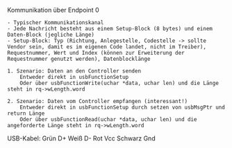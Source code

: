 Kommunikation über Endpoint 0

	- Typischer Kommunikationskanal
	- Jede Nachricht besteht aus einem Setup-Block (8 bytes) und einem Daten-Block (jegliche Länge)
	- Setup-Block: Typ (Richtung, Anlegestelle, Codestelle -> sollte Vendor sein, damit es im eigenen Code landet, nicht im Treiber), Requestnummer, Wert und Index (können zur Erweiterung der Requestnummer genutzt werden), Datenblocklänge
	
	1. Szenario: Daten an den Controller senden
		Entweder direkt in usbFunctionSetup
		Oder über usbFunctionWrite(uchar *data, uchar len) und die Länge steht in rq->wLength.word
		
	2. Szenario: Daten vom Controller empfangen (interessant!)
		Entweder direkt in usbFunctionSetup durch setzen von usbMsgPtr und return Länge
		Oder über usbFunctionRead(uchar *data, uchar len) und die angeforderte Länge steht in rq->wLength.word
		
	


USB-Kabel: 
    Grün D+
    Weiß D-
    Rot  Vcc
    Schwarz Gnd

